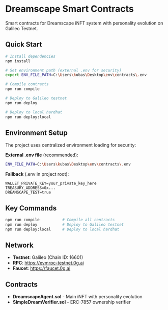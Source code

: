 # Dreamscape Smart Contracts

Smart contracts for Dreamscape iNFT system with personality evolution on Galileo Testnet.

## Quick Start

```bash
# Install dependencies
npm install

# Set environment path (external .env for security)
export ENV_FILE_PATH=C:\Users\kubas\Desktop\env\contracts\.env

# Compile contracts
npm run compile

# Deploy to Galileo testnet
npm run deploy

# Deploy to local hardhat
npm run deploy:local
```

## Environment Setup

The project uses centralized environment loading for security:

**External .env file** (recommended):
```bash
ENV_FILE_PATH=C:\Users\kubas\Desktop\env\contracts\.env
```

**Fallback** (.env in project root):
```env
WALLET_PRIVATE_KEY=your_private_key_here
TREASURY_ADDRESS=0x...
DREAMSCAPE_TEST=true
```

## Key Commands

```bash
npm run compile          # Compile all contracts
npm run deploy           # Deploy to Galileo testnet  
npm run deploy:local     # Deploy to local hardhat
```

## Network

- **Testnet**: Galileo (Chain ID: 16601)
- **RPC**: https://evmrpc-testnet.0g.ai
- **Faucet**: https://faucet.0g.ai

## Contracts

- **DreamscapeAgent.sol** - Main iNFT with personality evolution
- **SimpleDreamVerifier.sol** - ERC-7857 ownership verifier
